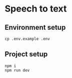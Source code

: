 # Speech to text

## Environment setup

```
cp .env.example .env
```

## Project setup

```
npm i
npm run dev
```
